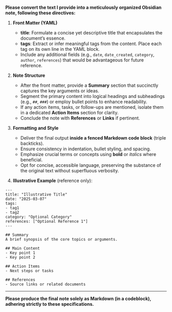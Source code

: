 **Please convert the text I provide into a meticulously organized Obsidian note, following these directives:**

1. **Front Matter (YAML)**
   - **title**: Formulate a concise yet descriptive title that encapsulates the document’s essence.  
   - **tags**: Extract or infer meaningful tags from the content. Place each tag on its own line in the YAML block.  
   - Include any additional fields (e.g., `date`, `date_created`, `category`, `author`, `references`) that would be advantageous for future reference.

2. **Note Structure**
   - After the front matter, provide a **Summary** section that succinctly captures the key arguments or ideas.  
   - Segment the primary content into logical headings and subheadings (e.g., `##`, `###`) or employ bullet points to enhance readability.  
   - If any action items, tasks, or follow-ups are mentioned, isolate them in a dedicated **Action Items** section for clarity.  
   - Conclude the note with **References** or **Links** if pertinent.

3. **Formatting and Style**
   - Deliver the final output **inside a fenced Markdown code block** (triple backticks).  
   - Ensure consistency in indentation, bullet styling, and spacing.  
   - Emphasize crucial terms or concepts using **bold** or *italics* where beneficial.  
   - Opt for concise, accessible language, preserving the substance of the original text without superfluous verbosity.

4. **Illustrative Example** (reference only):

```
---
title: "Illustrative Title"
date: "2025-03-07"
tags:
- tag1
- tag2
category: "Optional Category"
references: ["Optional Reference 1"]
---

## Summary
A brief synopsis of the core topics or arguments.

## Main Content
- Key point 1
- Key point 2

## Action Items
- Next steps or tasks

## References
- Source links or related documents
```

---

**Please produce the final note solely as Markdown (in a codeblock), adhering strictly to these specifications.**
